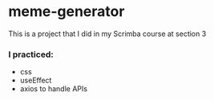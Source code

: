 # meme-generator
This is a project that I did in my Scrimba course at section 3
### I practiced:
- css
- useEffect
- axios to handle APIs
